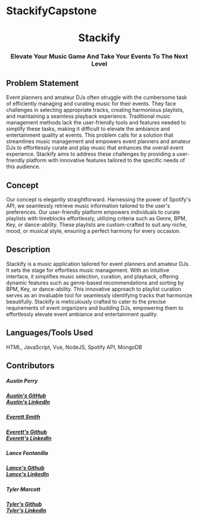 # StackifyCapstone

<h1 align="center">Stackify</h1>
<h3 align="center">Elevate Your Music Game And Take Your Events To The Next Level</h3>

<div>
  <h2>Problem Statement</h2>
  <p>Event planners and amateur DJs often struggle with the cumbersome task of efficiently managing and curating music for their events. They face challenges in selecting appropriate tracks, creating harmonious playlists, and maintaining a seamless playback experience. Traditional music management methods lack the user-friendly tools and features needed to simplify these tasks, making it difficult to elevate the ambiance and entertainment quality at events. This problem calls for a solution that streamlines music management and empowers event planners and amateur DJs to effortlessly curate and play music that enhances the overall event experience. Stackify aims to address these challenges by providing a user-friendly platform with innovative features tailored to the specific needs of this audience.
</p>
</div>

<div>
  <h2>Concept</h2>
<p>Our concept is elegantly straightforward. Harnessing the power of Spotify's API, we seamlessly retrieve music information tailored to the user's preferences. Our user-friendly platform empowers individuals to curate playlists with timeblocks effortlessly, utilizing criteria such as Genre, BPM, Key, or dance-ability. These playlists are custom-crafted to suit any niche, mood, or musical style, ensuring a perfect harmony for every occasion.
</p>
</div>

<div>
  <h2>Description</h2>
  <p>Stackify is a music application tailored for event planners and amateur DJs. It sets the stage for effortless music management. With an intuitive interface, it simplifies music selection, curation, and playback, offering dynamic features such as genre-based recommendations and sorting by BPM, Key, or dance-ability. This innovative approach to playlist curation serves as an invaluable tool for seamlessly identifying tracks that harmonize beautifully. Stackify is meticulously crafted to cater to the precise requirements of event organizers and budding DJs, empowering them to effortlessly elevate event ambiance and entertainment quality.
</p>
</div>

<div>
  <h2>Languages/Tools Used</h2>
  <p>HTML, JavaScript, Vue, NodeJS, Spotify API, MongoDB</p>
</div>

<div>
  <h2>Contributors</h2>
    <h5>Austin Perry</h5>
    <h5><a class="links" href="https://github.com/AustinPerry22">Austin's GitHub</a><br>
    <a href="https://www.linkedin.com/in/austin-perry22/">Austin's LinkedIn
    </h5>        
    <h5>Everett Smith</h5>
    <h5><a href="https://github.com/everettsmith928">Everett's Github</a><br> 
    <a href="https://www.linkedin.com/in/everett-smith-811b57132/">Everett's LinkedIn</a>
    </h5>
    <h5 class="text-pink mt-2">Lance Fontanilla</h5>
    <h5><a class="links" href="https://github.com/LanceFontanilla">Lance's Github</a><br> 
    <a class="links" href="https://www.linkedin.com/in/lancefontanilla/">Lance's LinkedIn</a> 
    </h5>
    <h5 class="text-pink mt-2">Tyler Marcott</h5>
    <h5><a class="links" href="https://github.com/tylermarcott">Tyler's Github</a><br> 
    <a class="links" href="https://www.linkedin.com/in/tyler-marcott-225277204/">Tyler's LinkedIn</a> 
    </h5>
